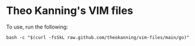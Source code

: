 Theo Kanning's VIM files
=========================

To use, run the following:

    bash -c "$(curl -fsSkL raw.github.com/theokanning/vim-files/main/go)"

